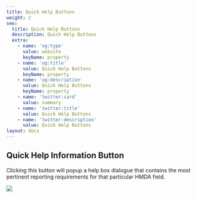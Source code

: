 ```yaml
---
title: Quick Help Buttons
weight: 2
seo:
  title: Quick Help Buttons
  description: Quick Help Buttons
  extra:
    - name: 'og:type'
      value: website
      keyName: property
    - name: 'og:title'
      value: Quick Help Buttons
      keyName: property
    - name: 'og:description'
      value: Quick Help Buttons
      keyName: property
    - name: 'twitter:card'
      value: summary
    - name: 'twitter:title'
      value: Quick Help Buttons
    - name: 'twitter:description'
      value: Quick Help Buttons
layout: docs
---
```

## Quick Help Information Button

Clicking this button will popup a help box dialogue that contains the most pertinent reporting requirements for that particular HMDA field.

![](/images/Quick%20Help.gif)
